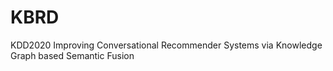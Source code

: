 # KBRD
KDD2020 Improving Conversational Recommender Systems via Knowledge Graph based Semantic Fusion
